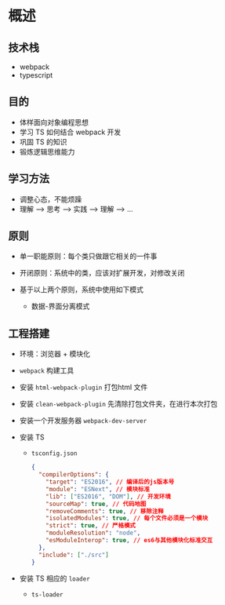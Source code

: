 # 概述

## 技术栈

+ webpack
+ typescript

## 目的

+ 体样面向对象编程思想
+ 学习 TS 如何结合 webpack 开发
+ 巩固 TS 的知识
+ 锻炼逻辑思维能力

## 学习方法

+ 调整心态，不能烦躁
+ 理解 --> 思考 --> 实践 --> 理解 --> ...

## 原则

+ 单一职能原则：每个类只做跟它相关的一件事
+ 开闭原则：系统中的类，应该对扩展开发，对修改关闭

+ 基于以上两个原则，系统中使用如下模式

  + 数据-界面分离模式

## 工程搭建

+ 环境：浏览器 + 模块化

+ `webpack` 构建工具

+ 安装 `html-webpack-plugin` 打包html 文件

+ 安装 `clean-webpack-plugin` 先清除打包文件夹，在进行本次打包

+ 安装一个开发服务器 `webpack-dev-server`

+ 安装 TS

  + `tsconfig.json`

    ```json
    {
      "compilerOptions": {
        "target": "ES2016", // 编译后的js版本号
        "module": "ESNext", // 模块标准
        "lib": ["ES2016", "DOM"], // 开发环境
        "sourceMap": true, // 代码地图
        "removeComments": true, // 移除注释
        "isolatedModules": true, // 每个文件必须是一个模块
        "strict": true, // 严格模式
        "moduleResolution": "node",
        "esModuleInterop": true, // es6与其他模块化标准交互
      },
      "include": ["./src"]
    }
    ```

+ 安装 TS 相应的 `loader`

  + `ts-loader`
